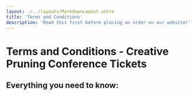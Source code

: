 ```yaml
---
layout: ./../layouts/MarkdownLayout.astro
title: 'Terms and Conditions'
description: 'Read this first before placing an order on our website!'
---
```


# Terms and Conditions - Creative Pruning Conference Tickets

## Everything you need to know: